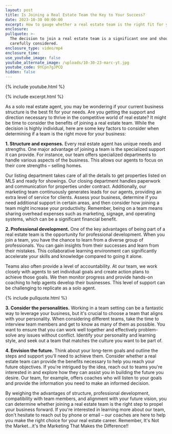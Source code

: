 ```yaml
---
layout: post
title: Is Joining a Real Estate Team the Key to Your Success?
date: 2023-10-30 00:00:00
excerpt: How to gauge whether a real estate team is the right fit for you.
enclosure:
pullquote: >-
  The decision to join a real estate team is a significant one and should be
  carefully considered.
enclosure_type: video/mp4
enclosure_time:
use_youtube_image: false
youtube_alternate_image: /uploads/10-30-23-marc-yt.jpg
youtube_code: 9YCpn7gJPCQ
hidden: false
---
```

{% include youtube.html %}

{% include excerpt.html %}

As a solo real estate agent, you may be wondering if your current business structure is the best fit for your needs. Are you getting the support and direction necessary to thrive in the competitive world of real estate? It might be time to consider the benefits of joining a real estate team. While the decision is highly individual, here are some key factors to consider when determining if a team is the right move for your business:

**1\. Structure and expenses.** Every real estate agent has unique needs and strengths. One major advantage of joining a team is the specialized support it can provide. For instance, our team offers specialized departments to handle various aspects of the business. This allows our agents to focus on their core strengths – selling homes.

Our listing department takes care of all the details to get properties listed on MLS and ready for showings. Our closing department handles paperwork and communication for properties under contract. Additionally, our marketing team continuously generates leads for our agents, providing an extra level of service for clients. Assess your business, determine if you need additional support in certain areas, and then consider how joining a team might increase your productivity. Remember, being on a team means sharing overhead expenses such as marketing, signage, and operating systems, which can be a significant financial benefit.

**2\. Professional development.** One of the key advantages of being part of a real estate team is the opportunity for professional development. When you join a team, you have the chance to learn from a diverse group of professionals. You can gain insights from their successes and learn from their mistakes. This collaborative learning environment can significantly accelerate your skills and knowledge compared to going it alone.

Teams also often provide a level of accountability. At our team, we work closely with agents to set individual goals and create action plans to achieve those goals. We then monitor progress and provide hands-on coaching to help agents develop their businesses. This level of support can be challenging to replicate as a solo agent.

{% include pullquote.html %}

**3\. Consider the personalities.** Working in a team setting can be a fantastic way to leverage your business, but it's crucial to choose a team that aligns with your personality. When considering different teams, take the time to interview team members and get to know as many of them as possible. You want to ensure that you can work well together and effectively problem-solve any issues without conflict. Identify your personality and learning style, and seek out a team that matches the culture you want to be part of.

**4\. Envision the future.** Think about your long-term goals and outline the steps and support you'll need to achieve them. Consider whether a real estate team can provide the benefits necessary to help you reach your future objectives. If you're intrigued by the idea, reach out to teams you're interested in and explore how they can assist you in building the future you desire. Our team, for example, offers coaches who will listen to your goals and provide the information you need to make an informed decision.

By weighing the advantages of structure, professional development, compatibility with team members, and alignment with your future vision, you can determine whether joining a real estate team is the right step to propel your business forward. If you're interested in learning more about our team, don't hesitate to reach out by phone or email – our coaches are here to help you make the right choice for your real estate career. Remember, It's Not the Market…it's the Marketing That Makes the Difference!!
